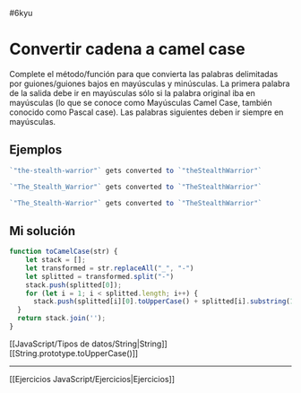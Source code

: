 #6kyu

# Convertir cadena a camel case

Complete el método/función para que convierta las palabras delimitadas por guiones/guiones bajos en mayúsculas y minúsculas. La primera palabra de la salida debe ir en mayúsculas sólo si la palabra original iba en mayúsculas (lo que se conoce como Mayúsculas Camel Case, también conocido como Pascal case). Las palabras siguientes deben ir siempre en mayúsculas.

## Ejemplos

```js
`"the-stealth-warrior"` gets converted to `"theStealthWarrior"`

`"The_Stealth_Warrior"` gets converted to `"TheStealthWarrior"`

`"The_Stealth-Warrior"` gets converted to `"TheStealthWarrior"`
```

## Mi solución

```js
function toCamelCase(str) {
    let stack = [];
    let transformed = str.replaceAll("_", "-")
    let splitted = transformed.split("-")
    stack.push(splitted[0]);
    for (let i = 1; i < splitted.length; i++) {
      stack.push(splitted[i][0].toUpperCase() + splitted[i].substring(1));
  }
  return stack.join('');
}
```

[[JavaScript/Tipos de datos/String|String]]
[[String.prototype.toUpperCase()]]

__________

[[Ejercicios JavaScript/Ejercicios|Ejercicios]]